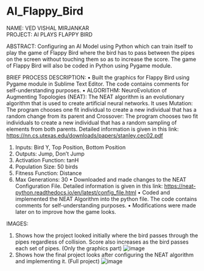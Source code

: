 # AI_Flappy_Bird

NAME: VED VISHAL MIRJANKAR <br/>
PROJECT: AI PLAYS FLAPPY BIRD <br/>

ABSTRACT: 
Configuring an AI Model using Python which can train itself to play the game of Flappy Bird where the bird has to pass between the pipes on the screen without touching them so as to increase the score. The game of Flappy Bird will also be coded in Python using Pygame module. <br/>

BRIEF PROCESS DESCRIPTION:
•	Built the graphics for Flappy Bird using Pygame module in Sublime Text Editor. The code contains comments for self-understanding purposes.
•	ALGORITHM: NeuroEvolution of Augmenting Topologies (NEAT):
The NEAT algorithm is an evolutionary algorithm that is used to create artificial neural networks. It uses Mutation: The program chooses one fit individual to create a new individual that has a random change from its parent and Crossover: The program chooses two fit individuals to create a new individual that has a random sampling of elements from both parents. Detailed information is given in this link: 
https://nn.cs.utexas.edu/downloads/papers/stanley.cec02.pdf
  1.	Inputs: Bird Y, Top Position, Bottom Position
  2.	Outputs: Jump, Don’t Jump
  3.	Activation Function: tanH
  4.	Population Size: 50 birds
  5.	Fitness Function: Distance
  6.	Max Generations: 30
•	Downloaded and made changes to the NEAT Configuration File. Detailed information is given in this link:
https://neat-python.readthedocs.io/en/latest/config_file.html
•	Coded and implemented the NEAT Algorithm into the python file. The code contains comments for self-understanding purposes.
•	Modifications were made later on to improve how the game looks.

IMAGES:
1.	Shows how the project looked initially where the bird passes through the pipes regardless of collision. Score also increases as the bird passes each set of pipes. (Only the graphics part)
![image](https://github.com/vmirjankar/AI_Flappy_Bird/assets/111427005/81729bc7-460c-4ffb-81f9-cda221bb0738)
2.	Shows how the final project looks after configuring the NEAT algorithm and implementing it. (Full project)
![image](https://github.com/vmirjankar/AI_Flappy_Bird/assets/111427005/7657bc50-36af-4427-b714-bcc85ecdaae8)





